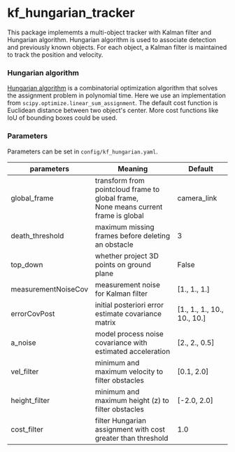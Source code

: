 # kf_hungarian_tracker

This package implememts a multi-object tracker with Kalman filter and Hungarian algorithm. 
Hungarian algorithm is used to associate detection and previously known objects. 
For each object, a Kalman filter is maintained to track the position and velocity. 

### Hungarian algorithm

[Hungarian algorithm](https://en.wikipedia.org/wiki/Hungarian_algorithm) is a combinatorial optimization algorithm that solves the assignment problem in polynomial time. 
Here we use an implementation from `scipy.optimize.linear_sum_assignment`. The default cost function is Euclidean distance between two object's center. 
More cost functions like IoU of bounding boxes could be used.

### Parameters

Parameters can be set in `config/kf_hungarian.yaml`.

| parameters       | Meaning        | Default |
| ---------------- | ------------- | ------- |
| global_frame     | transform from pointcloud frame to global frame,<br>None means current frame is global  | camera_link   |
| death_threshold  | maximum missing frames before deleting an obstacle  | 3 |
| top_down | whether project 3D points on ground plane | False |
| measurementNoiseCov | measurement noise for Kalman filter | [1., 1., 1.] |
| errorCovPost | initial posteriori error estimate covariance matrix | [1., 1., 1., 10., 10., 10.] |
| a_noise | model process noise covariance with estimated acceleration | [2., 2., 0.5] |
| vel_filter | minimum and maximum velocity to filter obstacles | [0.1, 2.0] |
| height_filter | minimum and maximum height (z) to filter obstacles | [-2.0, 2.0] | 
| cost_filter | filter Hungarian assignment with cost greater than threshold | 1.0 |
